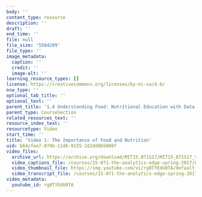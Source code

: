 ```yaml
---
body: ''
content_type: resource
description: ''
draft: ''
end_time: ''
file: null
file_size: '5584209'
file_type: ''
image_metadata:
  caption: ''
  credit: ''
  image-alt: ''
learning_resource_types: []
license: https://creativecommons.org/licenses/by-nc-sa/4.0/
ocw_type: ''
optional_tab_title: ''
optional_text: ''
parent_title: '1.4 Understanding Food: Nutritional Education with Data  (Recitation)'
parent_type: CourseSection
related_resources_text: ''
resource_index_text: ''
resourcetype: Video
start_time: ''
title: 'Video 1: The Importance of Food and Nutrition'
uid: b64cfee7-074b-11d6-9155-2d2dd865000f
video_files:
  archive_url: https://archive.org/download/MIT15.071S17/MIT15_071S17_Session_1.4.02_300k.mp4
  video_captions_file: /courses/15-071-the-analytics-edge-spring-2017/8fe6566377575ccc95311f6d0707f74c_Y8dMlEv-epg.vtt
  video_thumbnail_file: https://img.youtube.com/vi/rg0TYEdU0TA/default.jpg
  video_transcript_file: /courses/15-071-the-analytics-edge-spring-2017/a684dd9f2bb25a5e70555cba868868d6_Y8dMlEv-epg.pdf
video_metadata:
  youtube_id: rg0TYEdU0TA
---
```

